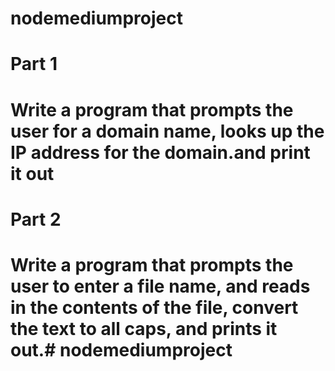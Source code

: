 # nodemediumproject
# Part 1 

# Write a program that prompts the user for a domain name, looks up the IP address for the domain.and print it out

# Part 2

# Write a program that prompts the user to enter a file name, and reads in the contents of the file, convert the text to all caps, and prints it out.# nodemediumproject
